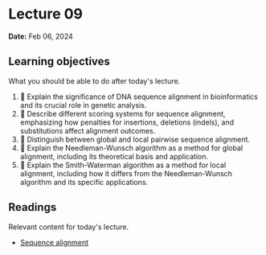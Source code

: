 # Lecture 09

**Date:** Feb 06, 2024

## Learning objectives

What you should be able to do after today's lecture.

1.  🧫 Explain the significance of DNA sequence alignment in bioinformatics and its crucial role in genetic analysis.
2.  🧮 Describe different scoring systems for sequence alignment, emphasizing how penalties for insertions, deletions (indels), and substitutions affect alignment outcomes.
3.  🧮 Distinguish between global and local pairwise sequence alignment.
4.  🧮 Explain the Needleman-Wunsch algorithm as a method for global alignment, including its theoretical basis and application.
5.  🧮 Explain the Smith-Waterman algorithm as a method for local alignment, including how it differs from the Needleman-Wunsch algorithm and its specific applications.

## Readings

Relevant content for today's lecture.

-   [Sequence alignment](/modules/genomics/sequence-alignment)
